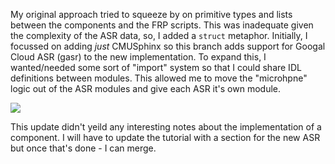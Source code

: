 

My original approach tried to squeeze by on primitive types and lists between the components and the FRP scripts.
This was inadequate given the complexity of the ASR data, so, I added a `struct` metaphor.
Initially, I focussed on adding *just* CMUSphinx so this branch adds support for Googal Cloud ASR (gasr) to the new implementation.
To expand this, I wanted/needed some sort of "import" system so that I could share IDL definitions between modules.
This allowed me to move the "microhpne" logic out of the ASR modules and give each ASR it's own module.

[![](https://mermaid.ink/img/eyJjb2RlIjoiXG5ncmFwaCBURFxuXG4gICAgbmV3TWljcm9waG9uZVtzaGFyZWQgTWljcm9waG9uZV1cblxuICAgIG5ld0NNVVNwaGlueFtuZXcgQ01VU3BoaW54IG9ubHldXG4gICAgbmV3R29vZ2xlQVNSW25ldyBHb29nbGVBU1Igb25seV1cblxuICAgIG5ld0dvb2dsZUFTUiAtLT58aW1wb3J0c3xuZXdNaWNyb3Bob25lXG4gICAgbmV3Q01VU3BoaW54IC0tPnxpbXBvcnRzfG5ld01pY3JvcGhvbmUiLCJtZXJtYWlkIjp7fSwidXBkYXRlRWRpdG9yIjpmYWxzZX0)](https://mermaid-js.github.io/mermaid-live-editor/#/edit/eyJjb2RlIjoiXG5ncmFwaCBURFxuXG4gICAgbmV3TWljcm9waG9uZVtzaGFyZWQgTWljcm9waG9uZV1cblxuICAgIG5ld0NNVVNwaGlueFtuZXcgQ01VU3BoaW54IG9ubHldXG4gICAgbmV3R29vZ2xlQVNSW25ldyBHb29nbGVBU1Igb25seV1cblxuICAgIG5ld0dvb2dsZUFTUiAtLT58aW1wb3J0c3xuZXdNaWNyb3Bob25lXG4gICAgbmV3Q01VU3BoaW54IC0tPnxpbXBvcnRzfG5ld01pY3JvcGhvbmUiLCJtZXJtYWlkIjp7fSwidXBkYXRlRWRpdG9yIjpmYWxzZX0)

This update didn't yeild any interesting notes about the implementation of a component.
I will have to update the tutorial with a section for the new ASR but once that's done - I can merge.
